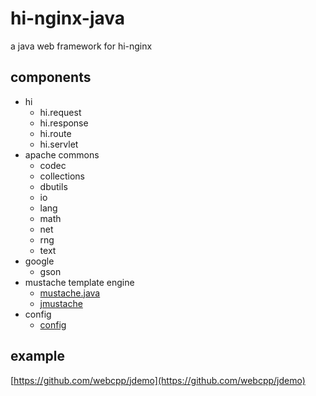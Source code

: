# hi-nginx-java

a java web framework for hi-nginx

## components

- hi
  - hi.request
  - hi.response
  - hi.route
  - hi.servlet
- apache commons
  - codec
  - collections
  - dbutils
  - io
  - lang
  - math
  - net
  - rng
  - text
- google
  - gson
- mustache template engine
  - [mustache.java](https://github.com/spullara/mustache.java)
  - [jmustache](http://github.com/samskivert/jmustache)
- config
  - [config](https://github.com/lightbend/config)


## example
[https://github.com/webcpp/jdemo](https://github.com/webcpp/jdemo)
